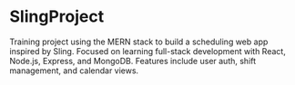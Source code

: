 # SlingProject
Training project using the MERN stack to build a scheduling web app inspired by Sling. Focused on learning full-stack development with React, Node.js, Express, and MongoDB. Features include user auth, shift management, and calendar views.
